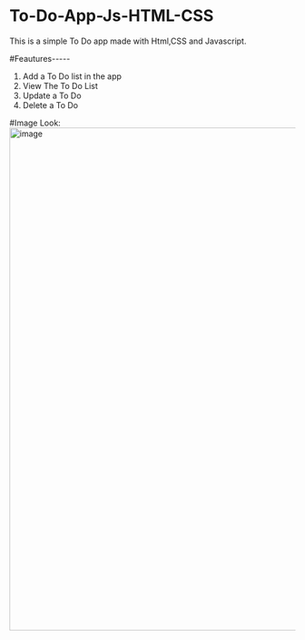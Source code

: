 # To-Do-App-Js-HTML-CSS

This is a simple To Do app made with Html,CSS and Javascript.

#Feautures-----
1. Add a To Do list in the app
2. View The To Do List
3. Update a To Do
4. Delete a To Do

#Image Look:
<img width="1906" height="885" alt="image" src="https://github.com/user-attachments/assets/944ffa44-c223-42e4-80b2-cd7d8fdd1a34" />
